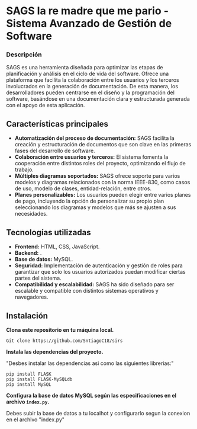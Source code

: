 
# SAGS la re madre que me pario - Sistema Avanzado de Gestión de Software

### Descripción
SAGS es una herramienta diseñada para optimizar las etapas de planificación y análisis en el ciclo de vida del software. Ofrece una plataforma que facilita la colaboración entre los usuarios y los terceros involucrados en la generación de documentación. De esta manera, los desarrolladores pueden centrarse en el diseño y la programación del software, basándose en una documentación clara y estructurada generada con el apoyo de esta aplicación.

## Características principales
- **Automatización del proceso de documentación:** SAGS facilita la creación y estructuración de documentos que son clave en las primeras fases del desarrollo de software.
- **Colaboración entre usuarios y terceros:** El sistema fomenta la cooperación entre distintos roles del proyecto, optimizando el flujo de trabajo.
- **Múltiples diagramas soportados:** SAGS ofrece soporte para varios modelos y diagramas relacionados con la norma IEEE-830, como casos de uso, modelo de clases, entidad-relación, entre otros.
- **Planes personalizables:** Los usuarios pueden elegir entre varios planes de pago, incluyendo la opción de personalizar su propio plan seleccionando los diagramas y modelos que más se ajusten a sus necesidades.

## Tecnologías utilizadas
- **Frontend:** HTML, CSS, JavaScript.
- **Backend:** .
- **Base de datos:** MySQL.
- **Seguridad:** Implementación de autenticación y gestión de roles para garantizar que solo los usuarios autorizados puedan modificar ciertas partes del sistema.
- **Compatibilidad y escalabilidad:** SAGS ha sido diseñado para ser escalable y compatible con distintos sistemas operativos y navegadores.

 

## Instalación 

 

**Clona este repositorio en tu máquina local.** 

    Git clone https://github.com/SntiagoC18/sirs

**Instala las dependencias del proyecto.** 

   "Desbes instalar las dependencias asi como las siguientes librerias:"

    pip install FLASK
    pip install FLASK-MySQLdb
    pip install MySQL

**Configura la base de datos MySQL según las especificaciones en el archivo `index.py`.** 

  Debes subir la base de datos a tu localhot y configurarlo segun la conexion en el archivo 
  "index.py"
  



 
